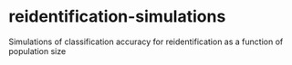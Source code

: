 # reidentification-simulations
Simulations of classification accuracy for reidentification as a function of population size
